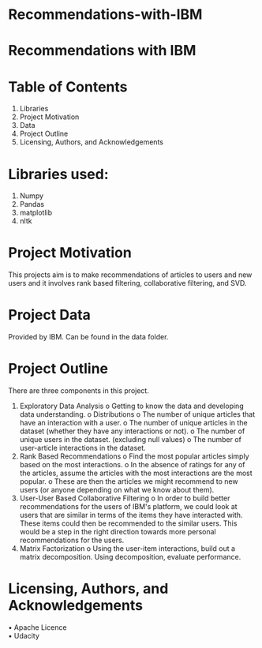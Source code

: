 # Recommendations-with-IBM

# Recommendations with IBM
# Table of Contents
1.	Libraries 
2.	Project Motivation
3.	Data
4.	Project Outline
5.	Licensing, Authors, and Acknowledgements


# Libraries used:
1.	Numpy
2.	Pandas
3.	matplotlib
4.	nltk
# Project Motivation
This projects aim is to make recommendations of articles to users and new users and it involves rank based filtering, collaborative filtering, and SVD.
# Project Data
Provided by IBM. Can be found in the data folder.
# Project Outline
There are three components in this project.
1.	Exploratory Data Analysis
o	Getting to know the data and developing data understanding.
o	Distributions
o	The number of unique articles that have an interaction with a user.
o	The number of unique articles in the dataset (whether they have any interactions or not).
o	The number of unique users in the dataset. (excluding null values)
o	The number of user-article interactions in the dataset.
2.	Rank Based Recommendations
o	Find the most popular articles simply based on the most interactions.
o	In the absence of ratings for any of the articles, assume the articles with the most interactions are the most popular.
o	These are then the articles we might recommend to new users (or anyone depending on what we know about them).
3.	User-User Based Collaborative Filtering
o	In order to build better recommendations for the users of IBM's platform, we could look at users that are similar in terms of the items they have interacted with. These items could then be recommended to the similar users. This would be a step in the right direction towards more personal recommendations for the users.
4.	Matrix Factorization
o	Using the user-item interactions, build out a matrix decomposition. Using decomposition, evaluate performance.
# Licensing, Authors, and Acknowledgements
• Apache Licence	
• Udacity

